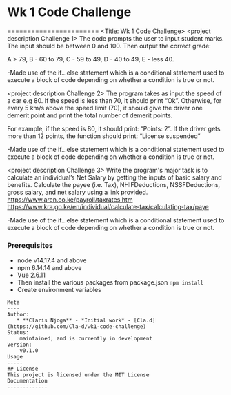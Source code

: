 # Wk 1 Code Challenge
=======================
<Title: Wk 1 Code Challenge>
<project description Challenge 1>
The code  prompts the user to input student marks. The input should be between 0 and 100. Then output the correct grade: 

A > 79, B - 60 to 79, C -  59 to 49, D - 40 to 49, E - less 40.

-Made use of the if...else statement which is a conditional statement used to execute a block of code depending on whether a condition is true or not.

<project description Challenge 2>
The program takes as input the speed of a car e.g 80. If the speed is less than 70, it should print “Ok”. Otherwise, for every 5 km/s above the speed limit (70), it should give the driver one demerit point and print the total number of demerit points.

For example, if the speed is 80, it should print: “Points: 2”. If the driver gets more than 12 points, the function should print: “License suspended”

-Made use of the if...else statement which is a conditional statement used to execute a block of code depending on whether a condition is true or not.


<project description Challenge 3>
Write the program's major task is to calculate an individual’s Net Salary by getting the inputs of basic salary and benefits. Calculate the payee (i.e. Tax), NHIFDeductions, NSSFDeductions, gross salary, and net salary using a link provided.
https://www.aren.co.ke/payroll/taxrates.htm
https://www.kra.go.ke/en/individual/calculate-tax/calculating-tax/paye

-Made use of the if...else statement which is a conditional statement used to execute a block of code depending on whether a condition is true or not.

### Prerequisites
* node v14.17.4 and above
* npm 6.14.14 and above
* Vue 2.6.11
* Then install the various packages from package.json `npm install`
* Create environment variables
```
Meta
----
Author:
   * **Claris Njoga** - *Initial work* - [Cla.d](https://github.com/Cla-d/wk1-code-challenge)
Status:
    maintained, and is currently in development
Version:
    v0.1.0
Usage
-----
## License
This project is licensed under the MIT License
Documentation
-------------
